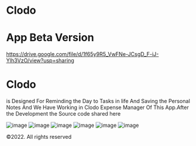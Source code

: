# Clodo

# App Beta Version
https://drive.google.com/file/d/1f65y9R5_VwFNe-JCsgD_F-iJ-Ylh3VzO/view?usp=sharing


# Clodo 
is Designed For Reminding the Day to Tasks in life And Saving the Personal Notes And We Have Working in Clodo Expense Manager Of This App.After the Development the Source code shared here


![image](https://github.com/TrekCodes/Clodo/blob/main/Screenshot_1656094695.png) ![image](https://github.com/TrekCodes/Clodo/blob/main/Screenshot_1656094634.png) 
![image](https://github.com/TrekCodes/Clodo/blob/main/Screenshot_1656094639.png) ![image](https://github.com/TrekCodes/Clodo/blob/main/Screenshot_1656094666.png)
![image](https://github.com/TrekCodes/Clodo/blob/main/Screenshot_1656094755.png) ![image](https://github.com/TrekCodes/Clodo/blob/main/Screenshot_1656094703.png)



©2022. All rights reserved
